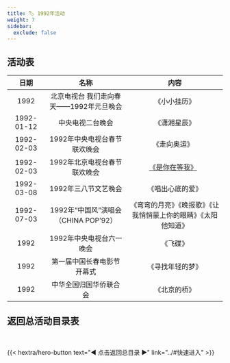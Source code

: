 ```yaml
---
title: 🏷️ 1992年活动
weight: 7
sidebar:
  exclude: false
---
```


## 活动表

|日期|名称|内容|
|:-----:|:-----:|:-----:|
|1992|北京电视台 我们走向春天——1992年元旦晚会|《小小挂历》|
|1992-01-12|中央电视二台晚会|《潇湘星辰》|
|1992-02-03|1992年中央电视台春节联欢晚会|《走向奥运》 |
|1992-02-03|1992年北京电视台春节联欢晚会|[《是你在等我》](../1992/19920203/) |
|1992-03-08|1992年三八节文艺晚会|《唱出心底的爱》|
|1992-07-03|1992年“中国风”演唱会（CHINA POP’92）|《弯弯的月亮》《晚报歌》《让我悄悄蒙上你的眼睛》《太阳他知道》|
|1992|1992年中央电视台六一晚会|《飞碟》|
|1992|第一届中国长春电影节开幕式|《寻找年轻的梦》|
|1992|中华全国归国华侨联合会|《北京的桥》|



## 返回总活动目录表

<br>

{{< hextra/hero-button text="◀ 点击返回总目录 ▶" link="../#快速进入" >}}